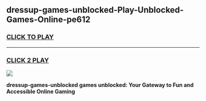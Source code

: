 
## dressup-games-unblocked-Play-Unblocked-Games-Online-pe612
<h3>
<a href="https://premium76.site?title=dressup-games-unblocked&ref=25A">CLICK TO PLAY</a></h3>
<hr>

<h3>
<a href="https://premium76.site?title=dressup-games-unblocked&ref=25A">CLICK 2 PLAY</a>
  
</h3>

<a href="https://premium76.site?title=dressup-games-unblocked&ref=25A"><img src="https://clearcache.store/games.png"></a>


**dressup-games-unblocked games unblocked: Your Gateway to Fun and Accessible Online Gaming**
